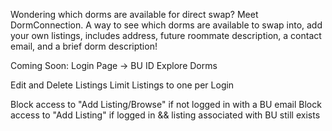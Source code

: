 Wondering which dorms are available for direct swap? Meet DormConnection. A way to see which dorms are available to swap into, add your own listings, includes address, future roommate description, a contact email, and a brief dorm description!

Coming Soon:
Login Page -> BU ID
Explore Dorms

Edit and Delete Listings
  Limit Listings to one per Login

Block access to "Add Listing/Browse" if not logged in with a BU email
Block access to "Add Listing" if logged in && listing associated with BU still exists
